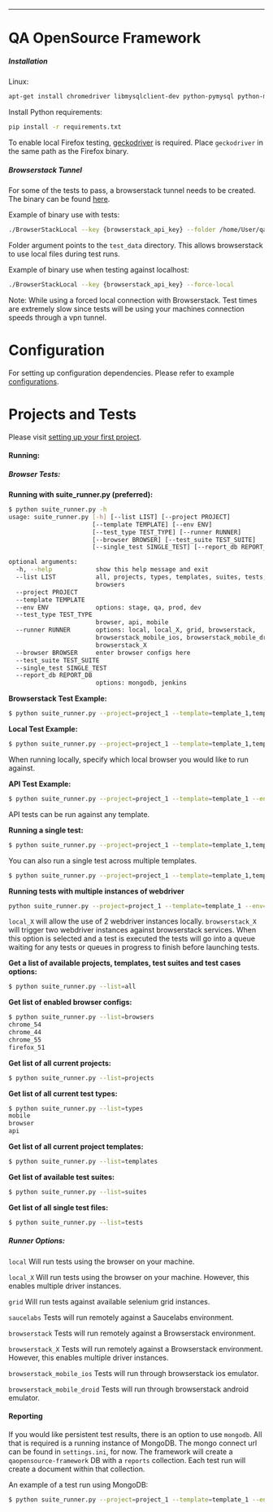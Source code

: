 ---
# QA OpenSource Framework

##### Installation

Linux:
```sh
apt-get install chromedriver libmysqlclient-dev python-pymysql python-mysqldb ffmpeg mongodb mongodb-clients mongodb-server
```

Install Python requirements:
```sh
pip install -r requirements.txt
```

To enable local Firefox testing, [geckodriver](https://github.com/mozilla/geckodriver/releases) is required.
Place `geckodriver` in the same path as the Firefox binary.

##### Browserstack Tunnel

For some of the tests to pass, a browserstack tunnel needs to be created.
The binary can be found [here](https://www.browserstack.com/local-testing).

Example of binary use with tests:

```sh
./BrowserStackLocal --key {browserstack_api_key} --folder /home/User/qaopensource-framework/lib/test_data/project
```
Folder argument points to the `test_data` directory. This allows browserstack to
use local files during test runs.

Example of binary use when testing against localhost:

```sh
./BrowserStackLocal --key {browserstack_api_key} --force-local
```
Note: While using a forced local connection with Browserstack. Test times are extremely slow
since tests will be using your machines connection speeds through a vpn tunnel.

# Configuration

For setting up configuration dependencies. Please refer to example [configurations](https://github.com/Capt-Slow/qaopensource-framework-example-lib).

# Projects and Tests

Please visit [setting up your first project](https://github.com/Capt-Slow/qaopensource-framework-example-tests).

#### Running:

##### Browser Tests:

**Running with suite_runner.py (preferred):**

```sh
$ python suite_runner.py -h
usage: suite_runner.py [-h] [--list LIST] [--project PROJECT]
                       [--template TEMPLATE] [--env ENV]
                       [--test_type TEST_TYPE] [--runner RUNNER]
                       [--browser BROWSER] [--test_suite TEST_SUITE]
                       [--single_test SINGLE_TEST] [--report_db REPORT_DB]

optional arguments:
  -h, --help            show this help message and exit
  --list LIST           all, projects, types, templates, suites, tests,
                        browsers
  --project PROJECT
  --template TEMPLATE
  --env ENV             options: stage, qa, prod, dev
  --test_type TEST_TYPE
                        browser, api, mobile
  --runner RUNNER       options: local, local_X, grid, browserstack,
                        browserstack_mobile_ios, browserstack_mobile_droid,
                        browserstack_X
  --browser BROWSER     enter browser configs here
  --test_suite TEST_SUITE
  --single_test SINGLE_TEST
  --report_db REPORT_DB
                        options: mongodb, jenkins

```
**Browserstack Test Example:**

```sh
$ python suite_runner.py --project=project_1 --template=template_1,template_2 --env=qa --test_type=browser --runner=browserstack --browser=chrome_55,chrome_54 --test_suite=Test_Suite_1 --report_db=mongodb
```

**Local Test Example:**

```sh
$ python suite_runner.py --project=project_1 --template=template_1,template_2 --env=qa --test_type=browser --runner=local --browser=chrome --test_suite=Test_Suite_1 --report_db=mongodb
```
When running locally, specify which local browser you would like to run against.

**API Test Example:**

```sh
$ python suite_runner.py --project=project_1 --template=template_1 --env=qa --test_type=api --runner=local --test_suite=Test_Suite_1
```
API tests can be run against any template.

**Running a single test:**

```sh
$ python suite_runner.py --project=project_1 --template=template_1,template_2 --env=stage --test_type=browser --runner=browserstack --browser=chrome_55,chrome_54 --test_suite=Test_Suite_1 --single_test=test_foo.py --report_db=mongodb
```

You can also run a single test across multiple templates.

```sh
$ python suite_runner.py --project=project_1 --template=template_1,template_2 --env=stage --test_type=browser --runner=browserstack --test_suite=Test_Suite_1 --single=test_foo.py
```

**Running tests with multiple instances of webdriver**

```sh
python suite_runner.py --project=project_1 --template=template_1 --env=dev --test_type=browser --runner=local_X --browser=chrome --test_suite=Test_Suite_1 --single_test=test_foo.py --report_db=mongodb
```
`local_X` will allow the use of 2 webdriver instances locally.
`browserstack_X` will trigger two webdriver instances against browserstack services.
When this option is selected and a test is executed the tests will go into a queue
waiting for any tests or queues in progress to finish before launching tests.


**Get a list of available projects, templates, test suites and test cases options:**

```sh
$ python suite_runner.py --list=all
```

**Get list of enabled browser configs:**

```sh
$ python suite_runner.py --list=browsers
chrome_54
chrome_44
chrome_55
firefox_51
```

**Get list of all current projects:**

```sh
$ python suite_runner.py --list=projects
```

**Get list of all current test types:**

```sh
$ python suite_runner.py --list=types   
mobile
browser
api
```

**Get list of all current project templates:**

```sh
$ python suite_runner.py --list=templates
```

**Get list of available test suites:**

```sh
$ python suite_runner.py --list=suites
```

**Get list of all single test files:**

```sh
$ python suite_runner.py --list=tests
```

##### Runner Options:

`local` Will run tests using the browser on your machine.

`local_X` Will run tests using the browser on your machine. However, this enables multiple
driver instances.

`grid` Will run tests against available selenium grid instances.

`saucelabs` Tests will run remotely against a Saucelabs environment.

`browserstack` Tests will run remotely against a Browserstack environment.

`browserstack_X` Tests will run remotely against a Browserstack environment. However, this
enables multiple driver instances.

`browserstack_mobile_ios` Tests will run through browserstack ios emulator.

`browserstack_mobile_droid` Tests will run through browserstack android emulator.


#### Reporting

If you would like persistent test results, there is an option to use `mongodb`.
All that is required is a running instance of MongoDB. The mongo connect url can be found
in `settings.ini`, for now. The framework will create a `qaopensource-framework` DB with
a `reports` collection. Each test run will create a document within that collection.

An example of a test run using MongoDB:

```sh
$ python suite_runner.py --project=project_1 --template=template_1 --env=stage --test_type=browser --runner=local --test_suite=Test_Suite_1 --report_db=mongodb
```
